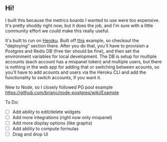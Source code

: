 ## Hi!

I built this because the metrics boards I wanted to use were too expensive. It's pretty shoddy right now, but it does the job, and I'm sure with a little community effort we could make this really useful. 

It's built to run on [Heroku](http://heroku.com). Built off [this](https://github.com/fullstackreact/food-lookup-demo) example, so checkout the "deploying" section there. After you do that, you'll have to provision a Postgres and Redis DB (free tier should be fine), and then set the environment variables for local development. The DB is setup for multiple accounts (each account has a mixpanel token) and multiple users, but there is nothing in the web app for adding that or switching between acounts, so you'll have to add acounts and users via the Heroku CLI and add the functionality to switch accounts, if you want it.

New to Node, so I closely followed PG pool example
https://github.com/brianc/node-postgres/wiki/Example

To Do:
- [ ] Add ability to edit/delete widgets
- [ ] Add more integrations (right now only mixpanel)
- [ ] Add more display options (like graphs)
- [ ] Add ability to compute formulas
- [ ] Drag and drop UI
